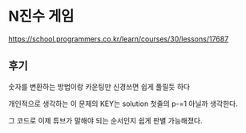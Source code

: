 # N진수 게임

https://school.programmers.co.kr/learn/courses/30/lessons/17687


## 후기

숫자를 변환하는 방법이랑 카운팅만 신경쓰면 쉽게 풀릴듯 하다

개인적으로 생각하는 이 문제의 KEY는 solution 첫줄의 p-=1 아닐까 생각한다.

그 코드로 이제 튜브가 말해야 되는 순서인지 쉽게 판별 가능해졌다.
